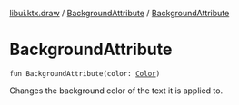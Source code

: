 [libui.ktx.draw](../README.md) / [BackgroundAttribute](README.md) / [BackgroundAttribute](-background-attribute.md)

# BackgroundAttribute

`fun BackgroundAttribute(color: `[`Color`](../-color/README.md)`)`

Changes the background color of the text it is applied to.
